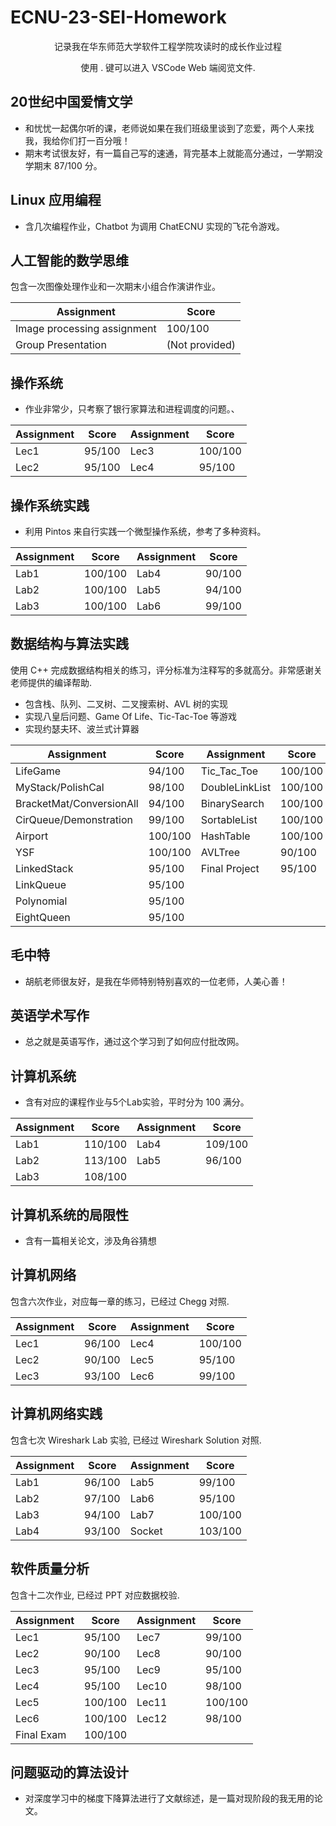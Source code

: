 # ECNU-23-SEI-Homework
<p align="center">记录我在华东师范大学软件工程学院攻读时的成长作业过程</p>
<p align="center">使用 . 键可以进入 VSCode Web 端阅览文件.</p>

## 20世纪中国爱情文学
- 和忧忧一起偶尔听的课，老师说如果在我们班级里谈到了恋爱，两个人来找我，我给你们打一百分哦！
- 期末考试很友好，有一篇自己写的速通，背完基本上就能高分通过，一学期没学期末 87/100 分。

## Linux 应用编程
- 含几次编程作业，Chatbot 为调用 ChatECNU 实现的飞花令游戏。

## 人工智能的数学思维
包含一次图像处理作业和一次期末小组合作演讲作业。

| **Assignment**   | **Score** |
|------------------|-----------|
| Image processing assignment | 100/100 |
| Group Presentation | (Not provided) |

## 操作系统
- 作业非常少，只考察了银行家算法和进程调度的问题。、

| **Assignment**   | **Score** | **Assignment**   | **Score** |
|------------------|-----------|------------------|-----------|
| Lec1             | 95/100    | Lec3             | 100/100   |
| Lec2             | 95/100    | Lec4             | 95/100    |

## 操作系统实践
- 利用 Pintos 来自行实践一个微型操作系统，参考了多种资料。

| **Assignment**   | **Score** | **Assignment**   | **Score** |
|------------------|-----------|------------------|-----------|
| Lab1             | 100/100   | Lab4             | 90/100    |
| Lab2             | 100/100   | Lab5             | 94/100    |
| Lab3             | 100/100   | Lab6             | 99/100    |

## 数据结构与算法实践
使用 C++ 完成数据结构相关的练习，评分标准为注释写的多就高分。非常感谢关老师提供的编译帮助.
- 包含栈、队列、二叉树、二叉搜索树、AVL 树的实现                                    
- 实现八皇后问题、Game Of Life、Tic-Tac-Toe 等游戏              
- 实现约瑟夫环、波兰式计算器

| **Assignment**   | **Score** | **Assignment**   | **Score** |
|------------------|-----------|------------------|-----------|
| LifeGame         | 94/100    | Tic_Tac_Toe      | 100/100   |
| MyStack/PolishCal| 98/100    | DoubleLinkList   | 100/100   |
| BracketMat/ConversionAll | 94/100 | BinarySearch     | 100/100   |
| CirQueue/Demonstration | 99/100 | SortableList     | 100/100   |
| Airport          | 100/100   | HashTable        | 100/100   |
| YSF              | 100/100   | AVLTree          | 90/100    |
| LinkedStack      | 95/100    | Final Project    | 95/100    |
| LinkQueue        | 95/100    |                  |           |
| Polynomial       | 95/100    |                  |           |
| EightQueen       | 95/100    |                  |           |

## 毛中特  
- 胡航老师很友好，是我在华师特别特别喜欢的一位老师，人美心善！

## 英语学术写作        
- 总之就是英语写作，通过这个学习到了如何应付批改网。

## 计算机系统             
- 含有对应的课程作业与5个Lab实验，平时分为 100 满分。

| **Assignment**   | **Score** | **Assignment**   | **Score** |
|------------------|-----------|------------------|-----------|
| Lab1             | 110/100   | Lab4             | 109/100   |
| Lab2             | 113/100   | Lab5             | 96/100    |
| Lab3             | 108/100   |                  |           |
  
## 计算机系统的局限性           
- 含有一篇相关论文，涉及角谷猜想

## 计算机网络
包含六次作业，对应每一章的练习，已经过 Chegg 对照.

| **Assignment**   | **Score** | **Assignment**   | **Score** |
|------------------|-----------|------------------|-----------|
| Lec1             | 96/100    | Lec4             | 100/100   |
| Lec2             | 90/100    | Lec5             | 95/100    |
| Lec3             | 93/100    | Lec6             | 99/100    |

## 计算机网络实践
包含七次 Wireshark Lab 实验, 已经过 Wireshark Solution 对照.

| **Assignment**   | **Score** | **Assignment**   | **Score** |
|------------------|-----------|------------------|-----------|
| Lab1             | 96/100    | Lab5             | 99/100    |
| Lab2             | 97/100    | Lab6             | 95/100    |
| Lab3             | 94/100    | Lab7             | 100/100   |
| Lab4             | 93/100    | Socket           | 103/100   |

## 软件质量分析
包含十二次作业, 已经过 PPT 对应数据校验.

| **Assignment**   | **Score** | **Assignment**   | **Score** |
|------------------|-----------|------------------|-----------|
| Lec1             | 95/100    | Lec7             | 99/100    |
| Lec2             | 90/100    | Lec8             | 90/100    |
| Lec3             | 95/100    | Lec9             | 95/100    |
| Lec4             | 95/100    | Lec10            | 98/100    |
| Lec5             | 100/100   | Lec11            | 100/100   |
| Lec6             | 100/100   | Lec12            | 98/100    |
| Final Exam       | 100/100   |                  |           |

## 问题驱动的算法设计
- 对深度学习中的梯度下降算法进行了文献综述，是一篇对现阶段的我无用的论文。
